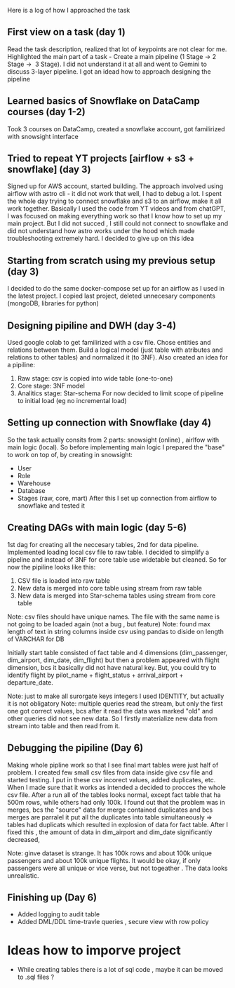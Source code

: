 Here is a log of how I approached the task

## First view on a task (day 1)
 Read the task description, realized that lot of keypoints are not clear for me. Highlighted the main part of a task - Create a main pipeline (1 Stage -> 2 Stage ->  3 Stage). I did not understand it at all and went to Gemini to discuss 3-layer pipeline. I got an idead how to approach designing the pipeline

## Learned basics of Snowflake on DataCamp courses (day 1-2)
 Took 3 courses on DataCamp, created a snowflake account, got familirized with snowsight interface

## Tried to repeat YT projects [airflow + s3 + snowflake] (day 3)
 Signed up for AWS account,  started building. The approach involved using airflow with astro cli - it did not work that well, I had to debug a lot. I spent the whole day trying to connect snowflake and s3 to an airflow, make it all work together. Basically I used the code from YT videos and from chatGPT, I was focused on making everything work so that I know how to set up my main project. But I did not succed , I still could not connect to snowflake and did not understand how astro works under the hood which made troubleshooting extremely hard. I decided to give up on this idea

## Starting from scratch using my previous setup (day 3)
I decided to do the same docker-compose set up for an airflow as I used in the latest project. I copied last project, deleted unnecesary components (mongoDB, libraries for python)

## Designing pipiline and DWH (day 3-4)
 Used google colab to get familirized with a csv file. Chose entities and relations between them. Build a logical model (just table with atributes and relations to other tables) and normalized it (to 3NF). Also created an idea for a pipiline:
 1. Raw stage: csv is copied into wide table (one-to-one)
 2. Core stage: 3NF model
 3. Analitics stage: Star-schema
 For now decided to limit scope of pipeline to initial load (eg no incremental load)

## Setting up connection with Snowflake (day 4)
 So the task actually consits from 2 parts: snowsight (online) , airlfow with main logic (local). So before implementing main logic I prepared the "base" to work on top of, by creating in snowsight:
 - User
 - Role
 - Warehouse
 - Database
 - Stages (raw, core, mart)
 After this I set up connection from airflow to snowflake and tested it

## Creating DAGs with main logic (day 5-6)
 1st dag for creating all the neccesary tables, 2nd for data pipeline. Implemented loading local csv file to raw table. I decided to simplify a pipeline and instead of 3NF for core table use widetable but cleaned. So for now the pipiline looks like this: 
 1. CSV file is loaded into raw table 
 2. New data is merged into core table using stream from raw table
 3. New data is merged into Star-schema tables using stream from core table

 Note: csv files should have unique names. The file with the same name is not going to be loaded again (not a bug , but feature) 
 Note: found max length of text in string columns inside csv using pandas to diside on length of VARCHAR for DB

Initially start table consisted of fact table and 4 dimensions (dim_passenger, dim_airport, dim_date, dim_flight) but then a problem appeared with flight dimension, bcs it basically did not have natural key. But, you could try to identify flight by pilot_name + flight_status + arrival_airport + departure_date. 

Note: just to make all surorgate keys integers I used IDENTITY, but actually it is not obligatory
Note: multiple queries read the stream, but only the first one got correct values, bcs after it read the data was marked "old" and other queries did not see new data. So I firstly materialize new data from stream into table and then read from it.


## Debugging the pipiline (Day 6)
 Making whole pipline work so that I see final mart tables were just half of problem. I created few small csv files from data inside give csv file and started testing. I put in these csv incorect values, added duplicates, etc. When I made sure that it works as intended a decided to procces the whole csv file. After a run all of the tables looks normal, except fact table that ha 500m rows, while others had only 100k. I found out that the problem was in merges, bcs the "source" data for merge contained duplicates and bcs merges are parralel it put all the duplicates into table simultaneously => tables had duplicats which resulted in explosion of data for fact table. After I fixed this , the amount of data in dim_airport and dim_date significantly decreased, 

Note: ginve dataset is strange. It has 100k rows and about 100k unique passengers and about 100k unique flights.  It would be okay, if only passengers were all unique or vice verse, but not togeather . The data looks unrealistic.

## Finishing up (Day 6)
 - Added logging to audit table
 - Added DML/DDL time-travle queries , secure view with row policy



# Ideas how to imporve project
- While creating tables there is a lot of sql code , maybe it can be moved to .sql files ? 
